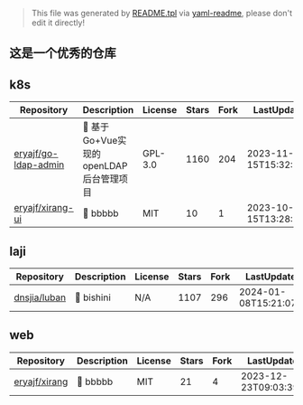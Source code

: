 > This file was generated by [README.tpl](README.tpl) via [yaml-readme](https://github.com/LinuxSuRen/yaml-readme), please don't edit it directly!

## 这是一个优秀的仓库

## k8s

| Repository | Description | License | Stars | Fork | LastUpdate| Create |
|---|---|---|---|---|---|---|
| [eryajf/go-ldap-admin](https://github.com/eryajf/go-ldap-admin)|🌉 基于Go&#43;Vue实现的openLDAP后台管理项目|GPL-3.0| 1160 |204 |2023-11-15T15:32:57Z |2022-05-18T09:49:55Z |
| [eryajf/xirang-ui](https://github.com/eryajf/xirang-ui)|🌉 bbbbb|MIT| 10 |1 |2023-10-15T13:28:29Z |2022-08-26T02:20:22Z |


## laji

| Repository | Description | License | Stars | Fork | LastUpdate| Create |
|---|---|---|---|---|---|---|
| [dnsjia/luban](https://github.com/dnsjia/luban)|🌉 bishini|N/A| 1107 |296 |2024-01-08T15:21:07Z |2021-07-16T02:29:33Z |


## web

| Repository | Description | License | Stars | Fork | LastUpdate| Create |
|---|---|---|---|---|---|---|
| [eryajf/xirang](https://github.com/eryajf/xirang)|🌉 bbbbb|MIT| 21 |4 |2023-12-23T09:03:39Z |2021-12-16T14:01:01Z |
